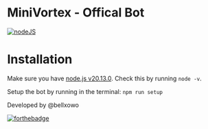 # MiniVortex - Offical Bot

[![nodeJS](https://forthebadge.com/images/badges/uses-js.svg)](https://nodejs.org/en)

# Installation

Make sure you have [node.js v20.13.0](https://nodejs.org/en/download). Check this by running `node -v`.

Setup the bot by running in the terminal:
`npm run setup`

Developed by @bellxowo

[![forthebadge](https://forthebadge.com/images/featured/featured-built-with-love.svg)](https://forthebadge.com)
